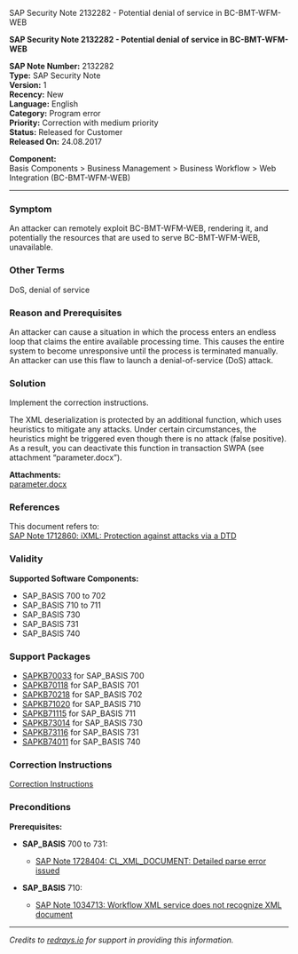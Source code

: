 SAP Security Note 2132282 - Potential denial of service in BC-BMT-WFM-WEB

**SAP Security Note 2132282 - Potential denial of service in BC-BMT-WFM-WEB**

**SAP Note Number:** 2132282  
**Type:** SAP Security Note  
**Version:** 1  
**Recency:** New  
**Language:** English  
**Category:** Program error  
**Priority:** Correction with medium priority  
**Status:** Released for Customer  
**Released On:** 24.08.2017

**Component:**  
Basis Components > Business Management > Business Workflow > Web Integration (BC-BMT-WFM-WEB)

---

### Symptom
An attacker can remotely exploit BC-BMT-WFM-WEB, rendering it, and potentially the resources that are used to serve BC-BMT-WFM-WEB, unavailable.

### Other Terms
DoS, denial of service

### Reason and Prerequisites
An attacker can cause a situation in which the process enters an endless loop that claims the entire available processing time. This causes the entire system to become unresponsive until the process is terminated manually. An attacker can use this flaw to launch a denial-of-service (DoS) attack.

### Solution
Implement the correction instructions.

The XML deserialization is protected by an additional function, which uses heuristics to mitigate any attacks. Under certain circumstances, the heuristics might be triggered even though there is no attack (false positive). As a result, you can deactivate this function in transaction SWPA (see attachment “parameter.docx”).

**Attachments:**  
[parameter.docx](https://userapps.support.sap.com/sap/support/sapnotes/public/services/attachment.htm?iv_key=012006153200000510392015&iv_version=0001&iv_guid=8C32B6B4D2D0F74F994B4265DFBFA9AB)

### References
This document refers to:  
[SAP Note 1712860: iXML: Protection against attacks via a DTD](https://me.sap.com/notes/1712860)

### Validity
**Supported Software Components:**

- SAP_BASIS 700 to 702
- SAP_BASIS 710 to 711
- SAP_BASIS 730
- SAP_BASIS 731
- SAP_BASIS 740

### Support Packages
- [SAPKB70033](https://me.sap.com/supportpackage/SAPKB70033) for SAP_BASIS 700
- [SAPKB70118](https://me.sap.com/supportpackage/SAPKB70118) for SAP_BASIS 701
- [SAPKB70218](https://me.sap.com/supportpackage/SAPKB70218) for SAP_BASIS 702
- [SAPKB71020](https://me.sap.com/supportpackage/SAPKB71020) for SAP_BASIS 710
- [SAPKB71115](https://me.sap.com/supportpackage/SAPKB71115) for SAP_BASIS 711
- [SAPKB73014](https://me.sap.com/supportpackage/SAPKB73014) for SAP_BASIS 730
- [SAPKB73116](https://me.sap.com/supportpackage/SAPKB73116) for SAP_BASIS 731
- [SAPKB74011](https://me.sap.com/supportpackage/SAPKB74011) for SAP_BASIS 740

### Correction Instructions
[Correction Instructions](https://me.sap.com/corrins/0002132282/41)

### Preconditions
**Prerequisites:**

- **SAP_BASIS** 700 to 731:  
  - [SAP Note 1728404: CL_XML_DOCUMENT: Detailed parse error issued](https://me.sap.com/notes/1728404)
  
- **SAP_BASIS** 710:  
  - [SAP Note 1034713: Workflow XML service does not recognize XML document](https://me.sap.com/notes/1034713)

---

*Credits to [redrays.io](https://redrays.io) for support in providing this information.*